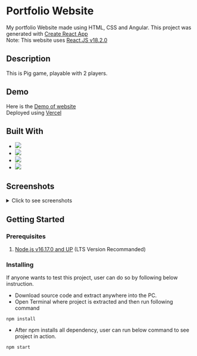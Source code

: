 # Portfolio Website

My portfolio Website made using HTML, CSS and Angular. This project was generated with [Create React App](https://github.com/facebook/create-react-app)
<br>
Note: This website uses [React.JS v18.2.0](https://github.com/facebook/react/blob/main/CHANGELOG.md#1820-june-14-2022)

## Description

This is Pig game, playable with 2 players.

## Demo

Here is the [Demo of website](https://the-pig-game-theta.vercel.app/)
<br>
Deployed using [Vercel](https://vercel.com/)

## Built With

- <img src="https://img.shields.io/badge/React-20232A?style=for-the-badge&logo=react&logoColor=61DAFB" />
- <img src="https://img.shields.io/badge/JavaScript-F7DF1E?style=for-the-badge&logo=javascript&logoColor=black" />
- <img src="https://img.shields.io/badge/HTML5%20-%23e34f26.svg?&style=for-the-badge&logo=html5&logoColor=white" />
- <img src="https://img.shields.io/badge/CSS3-1572B6?&style=for-the-badge&logo=css3&logoColor=white" />

## Screenshots

<details>
  <summary>Click to see screenshots</summary>
  <br>
  Desktop Version
  <br>
  <img src='/src/assets/imgs/home-desktop.png'></img>
  <img src='/src/assets/imgs/desktop-skills.png'></img>
  <br>
  Mobile version
  <br>
  <img src='/src/assets/imgs/mobile-home.jpg'></img>
  <img src='/src/assets/imgs/mobile-tools.jpg'></img>
  <img src='/src/assets/imgs/mobile-navbar.jpg'></img>
</details>

## Getting Started

### Prerequisites

1. [Node.js v16.17.0 and UP](https://nodejs.org/en/) (LTS Version Recommanded)

### Installing

If anyone wants to test this project, user can do so by following below instruction.

- Download source code and extract anywhere into the PC.
- Open Terminal where project is extracted and then run following command

```
npm install
```

- After npm installs all dependency, user can run below command to see project in action.

```
npm start
```
